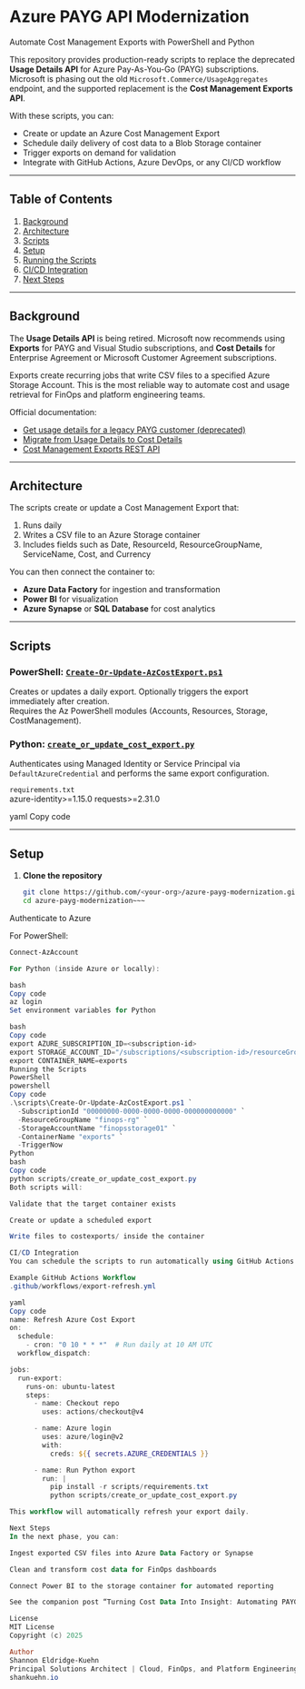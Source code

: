 # Azure PAYG API Modernization  
Automate Cost Management Exports with PowerShell and Python  

This repository provides production-ready scripts to replace the deprecated **Usage Details API** for Azure Pay-As-You-Go (PAYG) subscriptions.  
Microsoft is phasing out the old `Microsoft.Commerce/UsageAggregates` endpoint, and the supported replacement is the **Cost Management Exports API**.  

With these scripts, you can:  
- Create or update an Azure Cost Management Export  
- Schedule daily delivery of cost data to a Blob Storage container  
- Trigger exports on demand for validation  
- Integrate with GitHub Actions, Azure DevOps, or any CI/CD workflow  

---

## Table of Contents  
1. [Background](#background)  
2. [Architecture](#architecture)  
3. [Scripts](#scripts)  
4. [Setup](#setup)  
5. [Running the Scripts](#running-the-scripts)  
6. [CI/CD Integration](#cicd-integration)  
7. [Next Steps](#next-steps)  

---

## Background  
The **Usage Details API** is being retired. Microsoft now recommends using **Exports** for PAYG and Visual Studio subscriptions, and **Cost Details** for Enterprise Agreement or Microsoft Customer Agreement subscriptions.  

Exports create recurring jobs that write CSV files to a specified Azure Storage Account. This is the most reliable way to automate cost and usage retrieval for FinOps and platform engineering teams.  

Official documentation:  
- [Get usage details for a legacy PAYG customer (deprecated)](https://learn.microsoft.com/en-us/azure/cost-management-billing/automate/get-usage-details-legacy-customer)  
- [Migrate from Usage Details to Cost Details](https://learn.microsoft.com/en-us/azure/cost-management-billing/automate/migrate-consumption-usage-details-api)  
- [Cost Management Exports REST API](https://learn.microsoft.com/en-us/rest/api/cost-management/exports)  

---

## Architecture  
The scripts create or update a Cost Management Export that:  
1. Runs daily  
2. Writes a CSV file to an Azure Storage container  
3. Includes fields such as Date, ResourceId, ResourceGroupName, ServiceName, Cost, and Currency  

You can then connect the container to:  
- **Azure Data Factory** for ingestion and transformation  
- **Power BI** for visualization  
- **Azure Synapse** or **SQL Database** for cost analytics  

---

## Scripts  

### PowerShell: [`Create-Or-Update-AzCostExport.ps1`](./scripts/Create-Or-Update-AzCostExport.ps1)  
Creates or updates a daily export. Optionally triggers the export immediately after creation.  
Requires the Az PowerShell modules (Accounts, Resources, Storage, CostManagement).  

### Python: [`create_or_update_cost_export.py`](./scripts/create_or_update_cost_export.py)  
Authenticates using Managed Identity or Service Principal via `DefaultAzureCredential` and performs the same export configuration.  

`requirements.txt`  
azure-identity>=1.15.0
requests>=2.31.0

yaml
Copy code

---

## Setup  

1. **Clone the repository**
   ```bash
   git clone https://github.com/<your-org>/azure-payg-modernization.git
   cd azure-payg-modernization~~~
   
Authenticate to Azure

For PowerShell:

```powershell
Connect-AzAccount

For Python (inside Azure or locally):

bash
Copy code
az login
Set environment variables for Python

bash
Copy code
export AZURE_SUBSCRIPTION_ID=<subscription-id>
export STORAGE_ACCOUNT_ID="/subscriptions/<subscription-id>/resourceGroups/<rg>/providers/Microsoft.Storage/storageAccounts/<account>"
export CONTAINER_NAME=exports
Running the Scripts
PowerShell
powershell
Copy code
.\scripts\Create-Or-Update-AzCostExport.ps1 `
  -SubscriptionId "00000000-0000-0000-0000-000000000000" `
  -ResourceGroupName "finops-rg" `
  -StorageAccountName "finopsstorage01" `
  -ContainerName "exports" `
  -TriggerNow
Python
bash
Copy code
python scripts/create_or_update_cost_export.py
Both scripts will:

Validate that the target container exists

Create or update a scheduled export

Write files to costexports/ inside the container

CI/CD Integration
You can schedule the scripts to run automatically using GitHub Actions or Azure DevOps.

Example GitHub Actions Workflow
.github/workflows/export-refresh.yml

yaml
Copy code
name: Refresh Azure Cost Export
on:
  schedule:
    - cron: "0 10 * * *"  # Run daily at 10 AM UTC
  workflow_dispatch:

jobs:
  run-export:
    runs-on: ubuntu-latest
    steps:
      - name: Checkout repo
        uses: actions/checkout@v4

      - name: Azure login
        uses: azure/login@v2
        with:
          creds: ${{ secrets.AZURE_CREDENTIALS }}

      - name: Run Python export
        run: |
          pip install -r scripts/requirements.txt
          python scripts/create_or_update_cost_export.py

This workflow will automatically refresh your export daily.

Next Steps
In the next phase, you can:

Ingest exported CSV files into Azure Data Factory or Synapse

Clean and transform cost data for FinOps dashboards

Connect Power BI to the storage container for automated reporting

See the companion post “Turning Cost Data Into Insight: Automating PAYG Reports with ADF and Power BI” for details.

License
MIT License
Copyright (c) 2025

Author
Shannon Eldridge-Kuehn
Principal Solutions Architect | Cloud, FinOps, and Platform Engineering
shankuehn.io
